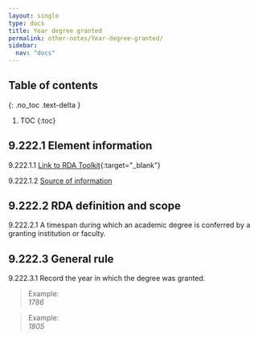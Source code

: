 ```yaml
---
layout: single
type: docs
title: Year degree granted
permalink: other-notes/Year-degree-granted/
sidebar:
  nav: "docs"
---
```


## Table of contents
{: .no_toc .text-delta }

1. TOC
{:toc}

## 9.222.1 Element information

<a name="9.222.1.1">9.222.1.1</a> [Link to RDA Toolkit](https://beta.rdatoolkit.org/Content/Index?externalId=en-US_ala-1b19dd8e-f64e-3211-ac1b-afff9b730551){:target="_blank"}

<a name="9.222.1.2">9.222.1.2</a> [Source of information](/DCRMR/other-notes/)

## 9.222.2 RDA definition and scope

<a name="9.222.2.1">9.222.2.1</a> A timespan during which an academic degree is conferred by a granting institution or faculty.

## 9.222.3 General rule

<a name="9.222.3.1">9.222.3.1</a> Record the year in which the degree was granted.

>Example:  
> <CITE>1786</CITE>

>Example:  
> <CITE>1805</CITE>
